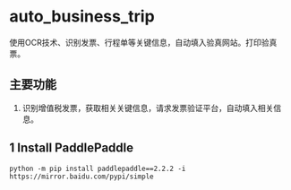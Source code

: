 # auto_business_trip
使用OCR技术、识别发票、行程单等关键信息，自动填入验真网站。打印验真票。

## 主要功能

1. 识别增值税发票，获取相关关键信息，请求发票验证平台，自动填入相关信息。

## 1 Install PaddlePaddle

```text
python -m pip install paddlepaddle==2.2.2 -i https://mirror.baidu.com/pypi/simple
```

